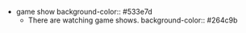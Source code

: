 - game show
  background-color:: #533e7d
	- There are watching game shows.
	  background-color:: #264c9b